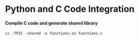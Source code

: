 # Python and C Code Integration

#### Compile C code and generate shared library

```
cc -fPIC -shared -o functions.so functions.c

```
